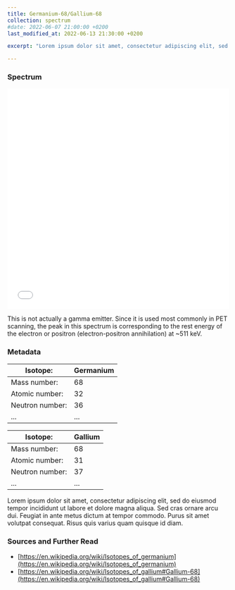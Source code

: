 ```yaml
---
title: Germanium-68/Gallium-68
collection: spectrum
#date: 2022-06-07 21:00:00 +0200
last_modified_at: 2022-06-13 21:30:00 +0200

excerpt: "Lorem ipsum dolor sit amet, consectetur adipiscing elit, sed do eiusmod tempor incididunt ut labore et dolore magna aliqua. Sed cras ornare arcu dui. Feugiat in ante metus dictum at tempor commodo. Purus sit amet volutpat consequat. Risus quis varius quam quisque id diam."

---
```


### Spectrum

<iframe width="100%" height="500" src="/assets/spectra/Ge-68_Ga-68.html" title="Ge-68/Ga-68 gamma spectrum" frameborder="0" allowfullscreen></iframe>

This is not actually a gamma emitter. Since it is used most commonly in PET scanning, the peak in this spectrum is corresponding to the rest energy of the electron or positron (electron-positron annihilation) at ~511 keV.

### Metadata

| Isotope: | Germanium |
| --- | --- |
| Mass number: | 68 |
| Atomic number: | 32 |
| Neutron number: | 36 |
| ... | ... |

| Isotope: | Gallium |
| --- | --- |
| Mass number: | 68 |
| Atomic number: | 31 |
| Neutron number: | 37 |
| ... | ... |

Lorem ipsum dolor sit amet, consectetur adipiscing elit, sed do eiusmod tempor incididunt ut labore et dolore magna aliqua. Sed cras ornare arcu dui. Feugiat in ante metus dictum at tempor commodo. Purus sit amet volutpat consequat. Risus quis varius quam quisque id diam.

### Sources and Further Read

- [https://en.wikipedia.org/wiki/Isotopes_of_germanium](https://en.wikipedia.org/wiki/Isotopes_of_germanium)
- [https://en.wikipedia.org/wiki/Isotopes_of_gallium#Gallium-68](https://en.wikipedia.org/wiki/Isotopes_of_gallium#Gallium-68)

